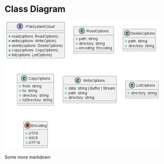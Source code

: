 # Class Diagram

<div hidden>
@startuml classDiagram
interface IFileSystemCloud {
 +read(options: ReadOptions)
 +write(options: WriteOption)
 +delete(options: DeleteOptions)
 +copy(options: CopyOptions)
 +list(options: ListOptions)
}

class ReadOptions {
 +path: string
 +directory: string
 +encoding: Encoding
}

class DeleteOptions {
 +path: string
 +directory: string
}

class CopyOptions {
 +from: string
 +to: string
 +directory: string
 +toDirectory: string
}

class WriteOptions {
 +data: string | Buffer | Stream
 +path: string
 +directory: string
}

class ListOptions {
 +directory: string
}

enum Encoding {
 +UTF8
 +ASCII
 +UTF16
}

@enduml
</div>

![](classDiagram.png)

Some more markdown